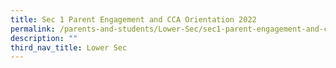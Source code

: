 ```yaml
---
title: Sec 1 Parent Engagement and CCA Orientation 2022
permalink: /parents-and-students/Lower-Sec/sec1-parent-engagement-and-cca-orientation2022
description: ""
third_nav_title: Lower Sec
---
```

